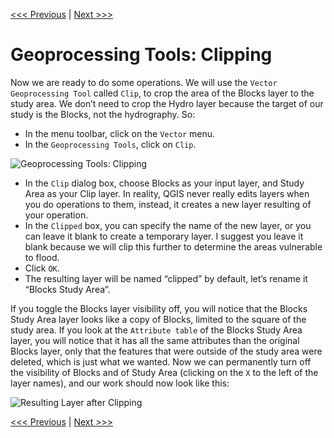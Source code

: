 [<<< Previous](9polydrw.md)  | [Next >>>](11buffer.md)  

# Geoprocessing Tools: Clipping

Now we are ready to do some operations. We will use the `Vector Geoprocessing Tool` called `Clip`, to crop the area of the Blocks layer to the study area. We don’t need to crop the Hydro layer because the target of our study is the Blocks, not the hydrography. So:

* In the menu toolbar, click on the `Vector` menu.
* In the `Geoprocessing Tools`, click on `Clip`.

![Geoprocessing Tools: Clipping](images/clip1.png)

* In the `Clip` dialog box, choose Blocks as your input layer, and Study Area as your Clip layer. In reality, QGIS never really edits layers when you do operations to them, instead, it creates a new layer resulting of your operation. 
* In the `Clipped` box, you can specify the name of the new layer, or you can leave it blank to create a temporary layer. I suggest you leave it blank because we will clip this further to determine the areas vulnerable to flood. 
* Click `OK`.
* The resulting layer will be named “clipped” by default, let’s rename it “Blocks Study Area”.

If you toggle the Blocks layer visibility off, you will notice that the Blocks Study Area layer looks like a copy of Blocks, limited to the square of the study area. If you look at the `Attribute table` of the Blocks Study Area layer, you will notice that it has all the same attributes than the original Blocks layer, only that the features that were outside of the study area were deleted, which is just what we wanted. Now we can permanently turn off the visibility of Blocks and of Study Area (clicking on the `X` to the left of the layer names), and our work should now look like this:

![Resulting Layer after Clipping](images/clip2.png)

[<<< Previous](9polydrw.md)  | [Next >>>](11buffer.md)  
